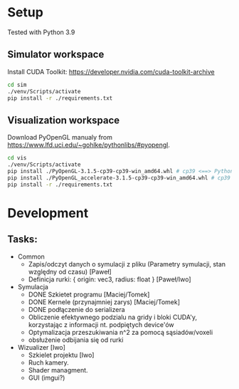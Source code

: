 # Setup
Tested with Python 3.9

## Simulator workspace
Install CUDA Toolkit: https://developer.nvidia.com/cuda-toolkit-archive
```sh
cd sim
./venv/Scripts/activate
pip install -r ./requirements.txt
```

## Visualization workspace
Download PyOpenGL manualy from https://www.lfd.uci.edu/~gohlke/pythonlibs/#pyopengl.
```sh
cd vis
./venv/Scripts/activate
pip install ./PyOpenGL-3.1.5-cp39-cp39-win_amd64.whl # cp39 <==> Python 3.9
pip install ./PyOpenGL_accelerate-3.1.5-cp39-cp39-win_amd64.whl # cp39 <==> Python 3.9
pip install -r ./requirements.txt
```
# Development
## Tasks:
- Common
    - Zapis/odczyt danych o symulacji z pliku (Parametry symulacji, stan względny od czasu) [Paweł]
    - Definicja rurki: { origin: vec3, radius: float } [Paweł/Iwo]
- Symulacja
    - DONE Szkietet programu [Maciej/Tomek] 
    - DONE Kernele (przynajmniej zarys) [Maciej/Tomek]
    - DONE podłączenie do serializera
    - Obliczenie efektywnego podzialu na gridy i bloki CUDA'y, korzystając z informacji nt. podpiętych device'ów
    - Optymalizacja przeszukiwania n^2 za pomocą sąsiadów/voxeli
    - obsłużenie odbijania się od rurki
- Wizualizer [Iwo]
    - Szkielet projektu [Iwo]
    - Ruch kamery.
    - Shader managment.
    - GUI (imgui?)

